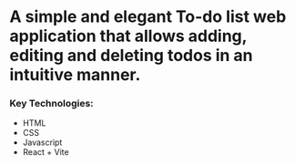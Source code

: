 # A simple and elegant To-do list web application that allows adding, editing and deleting todos in an intuitive manner.

### Key Technologies:

- HTML
- CSS
- Javascript
- React + Vite
